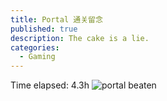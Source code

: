 ```yaml
---
title: Portal 通关留念
published: true
description: The cake is a lie.
categories:
  - Gaming
---
```

Time elapsed: 4.3h
![portal beaten](/blog/2024-09-27-portal-beaten-fig1.jpg)